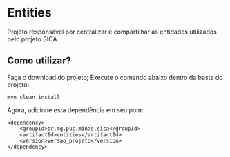 # Entities 

Projeto responsável por centralizar e compartilhar as entidades utilizados pelo projeto SICA.

## Como utilizar?
Faça o download do projeto;
Execute o comando abaixo dentro da basta do projeto:

```
mvn clean install
```

Agora, adicione esta dependência em seu pom:

```
<dependency>
	<groupId>br.mg.puc.minas.sica</groupId>
	<artifactId>entities</artifactId>
	<version>versao_projeto</version>
</dependency>
```
